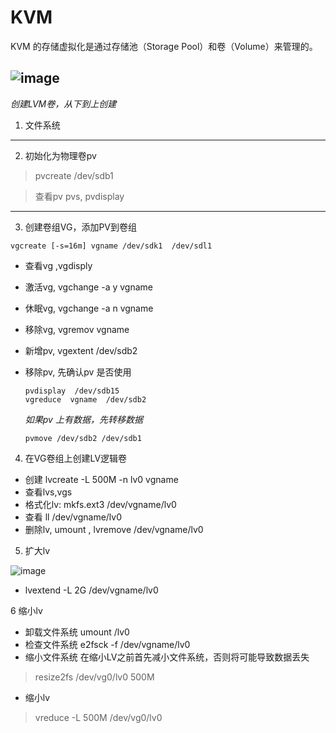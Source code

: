 #   KVM

KVM 的存储虚拟化是通过存储池（Storage Pool）和卷（Volume）来管理的。

![image](http://img1.51cto.com/attachment/201101/4/847418_1294140892kbAv.png)
-----------
*创建LVM卷，从下到上创建*
1. 文件系统
----------
2. 初始化为物理卷pv
>   pvcreate /dev/sdb1

>   查看pv pvs, pvdisplay
----------
3. 创建卷组VG，添加PV到卷组

```
vgcreate [-s=16m] vgname /dev/sdk1  /dev/sdl1
```
- 查看vg ,vgdisply
- 激活vg, vgchange -a y vgname
- 休眠vg, vgchange -a n vgname
- 移除vg, vgremov vgname
- 新增pv, vgextent /dev/sdb2
- 移除pv, 先确认pv 是否使用 
    ```
    pvdisplay  /dev/sdb15
    vgreduce  vgname  /dev/sdb2
    ```
    *如果pv 上有数据，先转移数据*
    
    ```
    pvmove /dev/sdb2 /dev/sdb1
    ```

4. 在VG卷组上创建LV逻辑卷 
- 创建 lvcreate  -L 500M  -n lv0  vgname
- 查看lvs,vgs
- 格式化lv: mkfs.ext3  /dev/vgname/lv0
- 查看 ll /dev/vgname/lv0
- 删除lv, umount , lvremove /dev/vgname/lv0

5. 扩大lv

![image](http://img1.51cto.com/attachment/201101/4/847418_1294140902VZf5.png)
- lvextend -L 2G /dev/vgname/lv0

6 缩小lv

- 卸载文件系统 umount /lv0
- 检查文件系统 e2fsck -f /dev/vgname/lv0
- 缩小文件系统 在缩小LV之前首先减小文件系统，否则将可能导致数据丢失
> resize2fs /dev/vg0/lv0  500M
- 缩小lv 
> vreduce -L 500M /dev/vg0/lv0